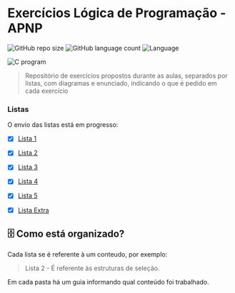 # Exercícios Lógica de Programação - APNP 



![GitHub repo size](https://img.shields.io/github/repo-size/yxav/proglogic?style=for-the-badge)
![GitHub language count](https://img.shields.io/github/languages/count/yxav/proglogic?style=for-the-badge)
![Language](https://img.shields.io/badge/Language-C-blue?style=for-the-badge&logo=appveyor)


<img src="https://cdn.hswstatic.com/gif/c-program.jpg" alt="C program">

> Repositório de exercícios propostos durante as aulas, separados por listas, com diagramas e enunciado, indicando o que é pedido em cada exercício

### Listas

O envio das listas está em progresso:

- [x] [Lista 1](https://github.com/Yxav/proglogic/tree/master/exercicios-1 "Exercícios Lista 1")
- [x] [Lista 2](https://github.com/Yxav/proglogic/tree/master/exercicios-2 "Exercícios Lista 2")
- [x] [Lista 3](https://github.com/Yxav/proglogic/tree/master/exercicios-3 "Exercícios Lista 3")
- [x] [Lista 4](https://github.com/Yxav/proglogic/tree/master/exercicios-4 "Exercícios Lista 4")
- [x] [Lista 5](https://github.com/Yxav/proglogic/tree/master/exercicios-5 "Exercícios Lista 5")
- [x] [Lista Extra](https://github.com/Yxav/proglogic/tree/master/lista_extra "Lista extra")


## 🗄️ Como está organizado?

Cada lista se é referente à um conteudo, por exemplo:

> Lista 2 - É referente às estruturas de seleção.

Em cada pasta há um guia informando qual conteúdo foi trabalhado.
